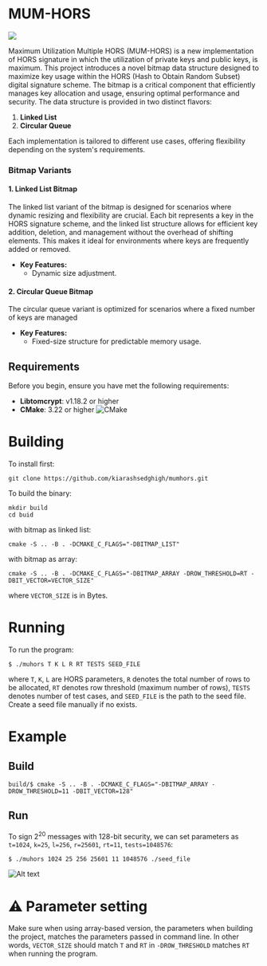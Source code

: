 # MUM-HORS
<p>
<a href="LICENSE"><img src="https://img.shields.io/badge/License-MIT License-%23ffb243?style=flat-square"></a>
</p>

Maximum Utilization Multiple HORS (MUM-HORS) is a new implementation of 
HORS signature in which the utilization of private keys and
public keys, is maximum. This project introduces a novel bitmap data structure designed to maximize key usage within the HORS (Hash to Obtain Random Subset) digital signature scheme. The bitmap is a critical component that efficiently manages key allocation and usage, ensuring optimal performance and security. The data structure is provided in two distinct flavors:

1. **Linked List**
2. **Circular Queue**

Each implementation is tailored to different use cases, offering flexibility depending on the system's requirements.

### Bitmap Variants

#### 1. Linked List Bitmap
The linked list variant of the bitmap is designed for scenarios where dynamic resizing and flexibility are crucial. Each bit represents a key in the HORS signature scheme, and the linked list structure allows for efficient key addition, deletion, and management without the overhead of shifting elements. This makes it ideal for environments where keys are frequently added or removed.

- **Key Features:**
    - Dynamic size adjustment.

#### 2. Circular Queue Bitmap
The circular queue variant is optimized for scenarios where a fixed number of keys are managed
- **Key Features:**
    - Fixed-size structure for predictable memory usage.



## Requirements
Before you begin, ensure you have met the following requirements:
- **Libtomcrypt**: v1.18.2 or higher
- **CMake**: 3.22 or higher ![CMake](https://img.shields.io/badge/cmake-3.22%2B-blue.svg)


# Building
To install first:
```
git clone https://github.com/kiarashsedghigh/mumhors.git
```
To build the binary:
```
mkdir build
cd buid
```
with bitmap as linked list:
```
cmake -S .. -B . -DCMAKE_C_FLAGS="-DBITMAP_LIST"
```
with bitmap as array:
```
cmake -S .. -B . -DCMAKE_C_FLAGS="-DBITMAP_ARRAY -DROW_THRESHOLD=RT -DBIT_VECTOR=VECTOR_SIZE"
```
where `VECTOR_SIZE` is in Bytes.

# Running
To run the program:
```
$ ./muhors T K L R RT TESTS SEED_FILE 
```
where `T`, `K`, `L` are HORS parameters, `R` denotes the total number
of rows to be allocated, `RT` denotes row threshold (maximum number of rows),
`TESTS` denotes number of test cases, and `SEED_FILE` is the path to the seed file. Create a 
seed file manually if no exists.

# Example
## Build
```
build/$ cmake -S .. -B . -DCMAKE_C_FLAGS="-DBITMAP_ARRAY -DROW_THRESHOLD=11 -DBIT_VECTOR=128"
```

## Run 
To sign 2<sup>20</sup> messages with 128-bit security, we can set parameters 
as `t=1024`, `k=25`, `l=256`, `r=25601`, `rt=11`, `tests=1048576`:
```
$ ./muhors 1024 25 256 25601 11 1048576 ./seed_file
```
![Alt text](https://github.com/kiarashsedghigh/mumhors/figures/run_kg_test.png)

# ⚠️ Parameter setting 
Make sure when using array-based version, the parameters when building the project, 
matches the parameters passed in command line. In other words, `VECTOR_SIZE` should match
`T` and `RT` in `-DROW_THRESHOLD` matches `RT` when running the program.
